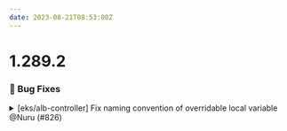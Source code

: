 ```yaml
---
date: 2023-08-21T08:53:08Z
---
```


# 1.289.2

### 🐛 Bug Fixes

<details>
  <summary>[eks/alb-controller] Fix naming convention of overridable local variable @Nuru (#826)</summary>

### what

- [eks/alb-controller] Change name of local variable from `distributed_iam_policy_overridable` to `overridable_distributed_iam_policy`

### why

- Cloud Posse style guide requires `overridable` as prefix, not suffix. 

</details>